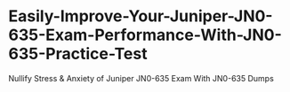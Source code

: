# Easily-Improve-Your-Juniper-JN0-635-Exam-Performance-With-JN0-635-Practice-Test
Nullify Stress &amp; Anxiety of Juniper JN0-635 Exam With JN0-635 Dumps
